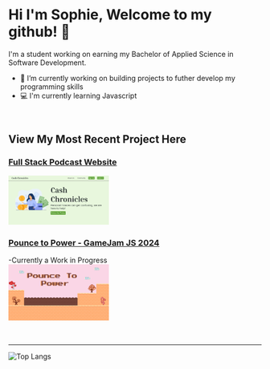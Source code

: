 # Hi I'm Sophie, Welcome to my github! 👋

<p>I'm a student working on earning my Bachelor of Applied Science in Software Development. </p>

- 🔭 I’m currently working on building projects to futher develop my programming skills
- 💻 I'm currently learning Javascript

<br>

## View My Most Recent Project Here

### [Full Stack Podcast Website](https://github.com/smb78998/a_202420-CEN-4350)
<a href="https://smb78998.github.io/a_202420-CEN-4350/"><img src="website.png" width="200"></a>

### [Pounce to Power - GameJam JS 2024]()
-Currently a Work in Progress<br>
<a href="https://smb78998.github.io/pounce-to-power"><img src="Title.png" width="200"></a>


<br>
<hr>

![Top Langs](https://github-readme-stats.vercel.app/api/top-langs/?username=smb78998&layout=compact)
<!--
**smb78998/smb78998** is a ✨ _special_ ✨ repository because its `README.md` (this file) appears on your GitHub profile.

Here are some ideas to get you started:

- 🔭 I’m currently working on ...
- 🌱 I’m currently learning ...
- 👯 I’m looking to collaborate on ...
- 🤔 I’m looking for help with ...
- 💬 Ask me about ...
- 📫 How to reach me: ...
- 😄 Pronouns: ...
- ⚡ Fun fact: ...
-->
